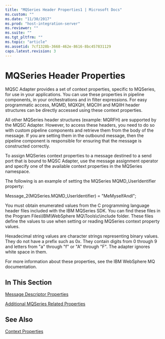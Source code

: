 ```yaml
---
title: "MQSeries Header Properties1 | Microsoft Docs"
ms.custom: ""
ms.date: "11/30/2017"
ms.prod: "host-integration-server"
ms.reviewer: ""
ms.suite: ""
ms.tgt_pltfrm: ""
ms.topic: "article"
ms.assetid: 7cf1328b-3668-462e-8616-8bc457831129
caps.latest.revision: 3
---
```

# MQSeries Header Properties
MQSC Adapter provides a set of context properties, specific to MQSeries, for use in your applications. You can use these properties in pipeline components, in your orchestrations and in filter expressions. For easy programmatic access, MQMD, MQXQH, MQCIH and MQIIH header structures can be directly accessed using these context properties.  
  
 All other MQSeries header structures (example: MQRFH) are supported by the MQSC Adapter. However, to access these headers, you need to do so with custom pipeline components and retrieve them from the body of the message. If you are setting them in the outbound message, then the pipeline component is responsible for ensuring that the message is constructed correctly.  
  
 To assign MQSeries context properties to a message destined to a send port that is bound to MQSC Adapter, use the message assignment operator and specify one of the available context properties in the MQSeries namespace.  
  
 The following is an example of setting the MQSeries MQMD_UserIdentifier property:  
  
 Message_2(MQSeries.MQMD_UserIdentifier) = "MeMyselfAndI";  
  
 You must obtain enumerated values from the C programming language header files included with the IBM MQSeries SDK. You can find these files in the Program Files\IBM\WebSphere MQ\Tools\c\include folder. These files define the values to use when setting or reading MQSeries context property values.  
  
 Hexadecimal string values are character strings representing binary values. They do not have a prefix such as 0x. They contain digits from 0 through 9 and letters from "a" through "f" or "A" through "F". The adapter ignores white space in them.  
  
 For more information about these properties, see the IBM WebSphere MQ documentation.  
  
## In This Section  
 [Message Descriptor Properties](../core/message-descriptor-properties1.md)  
  
 [Additional MQSeries Related Properties](../core/additional-mqseries-related-properties2.md)  
  
## See Also  
 [Context Properties](../core/context-properties2.md)